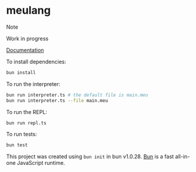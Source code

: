# meulang

> [!NOTE]
> Work in progress

[Documentation](DOCUMENTATION.md)

To install dependencies:

```bash
bun install
```

To run the interpreter:

```bash
bun run interpreter.ts # the default file is main.meu
bun run interpreter.ts --file main.meu
```

To run the REPL:

```bash
bun run repl.ts
```

To run tests:

```bash
bun test
```

This project was created using `bun init` in bun v1.0.28. [Bun](https://bun.sh) is a fast all-in-one JavaScript runtime.
